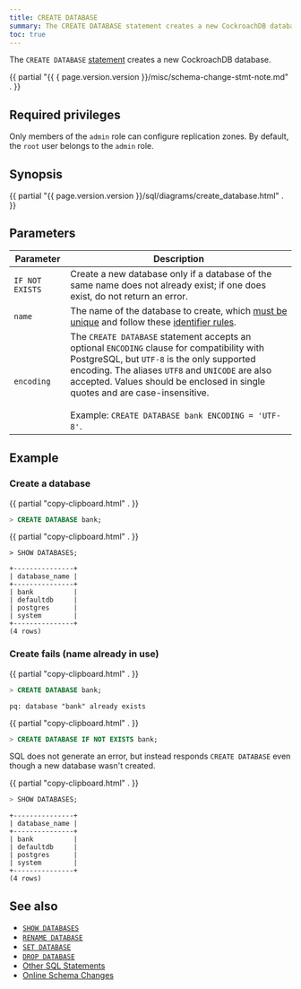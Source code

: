 ```yaml
---
title: CREATE DATABASE
summary: The CREATE DATABASE statement creates a new CockroachDB database.
toc: true
---
```


The `CREATE DATABASE` [statement](sql-statements.html) creates a new CockroachDB database.

{{ partial "{{ { page.version.version }}/misc/schema-change-stmt-note.md" . }}

## Required privileges

Only members of the `admin` role can configure replication zones. By default, the `root` user belongs to the `admin` role.

## Synopsis

<div>
  {{ partial "{{ page.version.version }}/sql/diagrams/create_database.html" . }}
</div>

## Parameters

Parameter | Description
----------|------------
`IF NOT EXISTS` | Create a new database only if a database of the same name does not already exist; if one does exist, do not return an error.
`name` | The name of the database to create, which [must be unique](#create-fails-name-already-in-use) and follow these [identifier rules](keywords-and-identifiers.html#identifiers).
`encoding` | The `CREATE DATABASE` statement accepts an optional `ENCODING` clause for compatibility with PostgreSQL, but `UTF-8` is the only supported encoding. The aliases `UTF8` and `UNICODE` are also accepted. Values should be enclosed in single quotes and are case-insensitive.<br><br>Example: `CREATE DATABASE bank ENCODING = 'UTF-8'`.

## Example

### Create a database

{{ partial "copy-clipboard.html" . }}
~~~ sql
> CREATE DATABASE bank;
~~~

{{ partial "copy-clipboard.html" . }}
~~~
> SHOW DATABASES;
~~~

~~~
+---------------+
| database_name |
+---------------+
| bank          |
| defaultdb     |
| postgres      |
| system        |
+---------------+
(4 rows)
~~~

### Create fails (name already in use)

{{ partial "copy-clipboard.html" . }}
~~~ sql
> CREATE DATABASE bank;
~~~

~~~
pq: database "bank" already exists
~~~

{{ partial "copy-clipboard.html" . }}
~~~ sql
> CREATE DATABASE IF NOT EXISTS bank;
~~~

SQL does not generate an error, but instead responds `CREATE DATABASE` even though a new database wasn't created.

{{ partial "copy-clipboard.html" . }}
~~~ sql
> SHOW DATABASES;
~~~

~~~
+---------------+
| database_name |
+---------------+
| bank          |
| defaultdb     |
| postgres      |
| system        |
+---------------+
(4 rows)
~~~

## See also

- [`SHOW DATABASES`](show-databases.html)
- [`RENAME DATABASE`](rename-database.html)
- [`SET DATABASE`](set-vars.html)
- [`DROP DATABASE`](drop-database.html)
- [Other SQL Statements](sql-statements.html)
- [Online Schema Changes](online-schema-changes.html)
